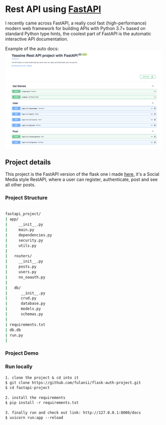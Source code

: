 

# Rest API using [FastAPI](https://fastapi.tiangolo.com/)

I recently came across FastAPI, a really cool fast (high-performance) modern  web framework for building APIs with Python 3.7+ based on standard Python type hints, the coolest part of FastAPI is the automatic interactive API documentation.

Example of the auto docs:
![Docs Example](images/docs.png)

## Project details
This project is the FastAPI version of the flask one i made [here](https://github.com/fulanii/rest-api-project), it's a Social Media style RestAPI, where a user can register, authenticate, post and see all other posts. 



### Project Structure
```bash

fastapi_project/
| app/
|     __init__.py
|     main.py
|     dependencies.py
|     security.py
|     utils.py
|
|   routers/
|     __init__.py
|     posts.py 
|     users.py 
|     no_oaauth.py
| 
|   db/ 
|      __init__.py
|      crud.py
|      database.py
|      models.py
|      schemas.py
| 
| requirements.txt
| db.db
| run.py
|
```

### Project Demo


### Run locally

```
1. clone the project & cd into it
$ git clone https://github.com/fulanii/flask-auth-project.git
$ cd fastapi-project

2. install the requirements
$ pip install -r requirements.txt

3. finally run and check out link: http://127.0.0.1:8000/docs
$ uvicorn run:app --reload
```
